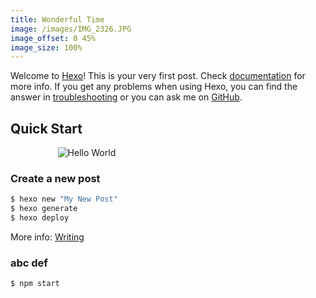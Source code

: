 ```yaml
---
title: Wonderful Time
image: /images/IMG_2326.JPG
image_offset: 0 45%
image_size: 100%
---
```

Welcome to [Hexo](https://hexo.io/)! This is your very first post. Check [documentation](https://hexo.io/docs/) for more info. If you get any problems when using Hexo, you can find the answer in [troubleshooting](https://hexo.io/docs/troubleshooting.html) or you can ask me on [GitHub](https://github.com/hexojs/hexo/issues).

## Quick Start

<img src="/images/flower-wallpaper-24.jpg" title="What is this part?" alt="Hello World" style="max-width: 70%; margin: 0 auto; display: block"/>

### Create a new post

``` bash
$ hexo new "My New Post"
$ hexo generate
$ hexo deploy
```

More info: [Writing](https://hexo.io/docs/writing.html)

### abc def

``` bash
$ npm start
```